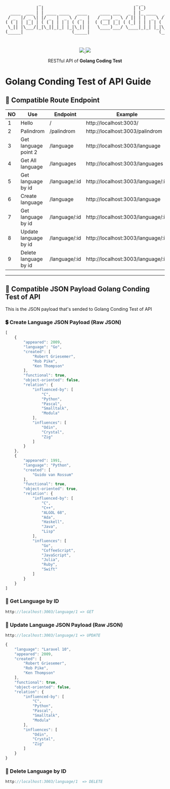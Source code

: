 <pre style="font-size: 1.4vw;">
<p align="center">
             _                                     _ _                                    
            | |                                   | (_)               _              _    
  ____  ___ | | ____ ____   ____     ____ ___   _ | |_ ____   ____   | |_  ____  ___| |_  
 / _  |/ _ \| |/ _  |  _ \ / _  |   / ___) _ \ / || | |  _ \ / _  |  |  _)/ _  )/___)  _) 
( ( | | |_| | ( ( | | | | ( ( | |  ( (__| |_| ( (_| | | | | ( ( | |  | |_( (/ /|___ | |__ 
 \_|| |\___/|_|\_||_|_| |_|\_|| |   \____)___/ \____|_|_| |_|\_|| |   \___)____|___/ \___)
(_____|                   (_____|                           (_____|                       
</p>
</pre>
<p align="center">
<a href="https://golang.org/">
    <img src="https://img.shields.io/badge/Made%20with-Go-1f425f.svg">
</a>
<a href="/LICENSE">
    <img src="https://img.shields.io/badge/License-MIT-green.svg">
</a>
</p>
<p align="center">
RESTful API of <b>Golang Coding Test</b>
</p>

# Golang Conding Test of API Guide

## 🔀 Compatible Route Endpoint
| NO | Use                           | Endpoint               | Example                     | Action
|----|-------------------------------|------------------------|-----------------------------|------------
| 1  | Hello                         | /              | http://localhost:3003/              | GET
| 2  | Palindrom                     | /palindrom     | http://localhost:3003/palindrom     | GET
| 3  | Get language point 2          | /language      | http://localhost:3003/language      | GET
| 4  | Get All language              | /languages     | http://localhost:3003/languages     | POST
| 5  | Get language by id            | /language/:id  | http://localhost:3003/language/:id  | GET
| 6  | Create language               | /language      | http://localhost:3003/language      | POST
| 7  | Get language by id            | /language/:id  | http://localhost:3003/language/:id  | GET
| 8  | Update language by id         | /language/:id  | http://localhost:3003/language/:id  | UPDATE
| 9  | Delete language by id         | /language/:id  | http://localhost:3003/language/:id  | DELETE

---

## 📖 Compatible JSON Payload Golang Conding Test of API
This is the JSON payload that's sended to Golang Conding Test of API

### 💲 Create Language JSON Payload (Raw JSON)
```js
[
    {
        "appeared": 2009,
        "language": "Go",
        "created": [
            "Robert Griesemer",
            "Rob Pike",
            "Ken Thompson"
        ],
        "functional": true,
        "object-oriented": false,
        "relation": {
            "influenced-by": [
                "C",
                "Python",
                "Pascal",
                "Smalltalk",
                "Modula"
            ],
            "influences": [
                "Odin",
                "Crystal",
                "Zig"
            ]
        }
    },
    {
        "appeared": 1991,
        "language": "Python",
        "created": [
            "Guido van Rossum"
        ],
        "functional": true,
        "object-oriented": true,
        "relation": {
            "influenced-by": [
                "C",
                "C++",
                "ALGOL 68",
                "Ada",
                "Haskell",
                "Java",
                "Lisp"
            ],
            "influences": [
                "Go",
                "CoffeeScript",
                "JavaScript",
                "Julia",
                "Ruby",
                "Swift"
            ]
        }
    }
]
```

### 💸 Get Language by ID
```js
http://localhost:3003/language/1 => GET
```
### 💸 Update Language JSON Payload (Raw JSON)

```js
http://localhost:3003/language/1 => UPDATE

{
    "language": "Laravel 10",
    "appeared": 2009,
    "created": [
        "Robert Griesemer",
        "Rob Pike",
        "Ken Thompson"
    ],
    "functional": true,
    "object-oriented": false,
    "relation": {
        "influenced-by": [
            "C",
            "Python",
            "Pascal",
            "Smalltalk",
            "Modula"
        ],
        "influences": [
            "Odin",
            "Crystal",
            "Zig"
        ]
    }
}
```

### 💸 Delete Language by ID
```js
http://localhost:3003/language/1  => DELETE 
```